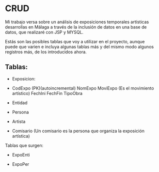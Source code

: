 # CRUD

Mi trabajo versa sobre un análisis de exposiciones temporales artísticas desarrollas en Málaga a través de la inclusión de datos en una base de datos, que realizaré con JSP y MYSQL.

Estás son las posibles tablas que voy a utilizar en el proyecto, aunque puede que varien e incluya algunas tablas más y del mismo modo algunos registros más, de los introducidos ahora.

## Tablas:

* Exposicion:
- CodExpo (PK)(autoincremental)
NomExpo
MoviExpo (Es el movimiento artístico)
FechIni 
FechFin
TipoObra

* Entidad


* Persona


* Artista


* Comisario (Un comisario es la persona que organiza la exposición artística)


Tablas que surgen:

* ExpoEnti

* ExpoPer
